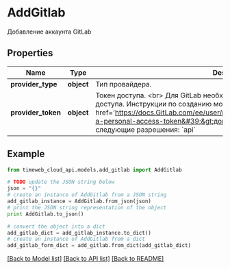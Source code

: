# AddGitlab

Добавление аккаунта GitLab

## Properties
Name | Type | Description | Notes
------------ | ------------- | ------------- | -------------
**provider_type** | **object** | Тип провайдера. | 
**provider_token** | **object** | Токен доступа. &lt;br&gt; Для GitLab необходимо использовать персональный токен доступа. Инструкции по созданию можно найти в &lt;a target&#x3D;&#39;_blank&#39; href&#x3D;&#39;https://docs.GitLab.com/ee/user/profile/personal_access_tokens.html#create-a-personal-access-token&#39;&gt;документации GitLab&lt;/a&gt;. &lt;br&gt; Установите следующие разрешения: &#x60;api&#x60; | 

## Example

```python
from timeweb_cloud_api.models.add_gitlab import AddGitlab

# TODO update the JSON string below
json = "{}"
# create an instance of AddGitlab from a JSON string
add_gitlab_instance = AddGitlab.from_json(json)
# print the JSON string representation of the object
print AddGitlab.to_json()

# convert the object into a dict
add_gitlab_dict = add_gitlab_instance.to_dict()
# create an instance of AddGitlab from a dict
add_gitlab_form_dict = add_gitlab.from_dict(add_gitlab_dict)
```
[[Back to Model list]](../README.md#documentation-for-models) [[Back to API list]](../README.md#documentation-for-api-endpoints) [[Back to README]](../README.md)


